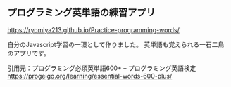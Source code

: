 ## プログラミング英単語の練習アプリ
https://ryomiya213.github.io/Practice-programming-words/

自分のJavascript学習の一環として作りました。
英単語も覚えられる一石二鳥のアプリです。


引用元：プログラミング必須英単語600+ – プログラミング英語検定
https://progeigo.org/learning/essential-words-600-plus/